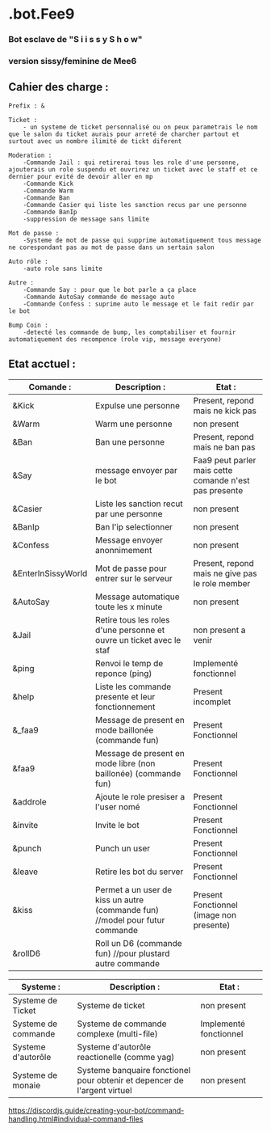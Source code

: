 # .bot.Fee9
### Bot esclave de "S i i s s y S h o w"
### version sissy/feminine de Mee6



## Cahier des charge :

    Prefix : &

    Ticket : 
        - un systeme de ticket personnalisé ou on peux parametrais le nom que le salon du ticket aurais pour arreté de charcher partout et surtout avec un nombre ilimité de tickt diferent 

    Moderation :
        -Commande Jail : qui retirerai tous les role d'une personne, ajouterais un role suspendu et ouvrirez un ticket avec le staff et ce dernier pour evité de devoir aller en mp
        -Commande Kick
        -Commande Warm
        -Commande Ban
        -Commande Casier qui liste les sanction recus par une personne
        -Commande BanIp 
        -suppression de message sans limite

    Mot de passe :
        -Systeme de mot de passe qui supprime automatiquement tous message ne corespondant pas au mot de passe dans un sertain salon

    Auto rôle : 
        -auto role sans limite

    Autre : 
        -Commande Say : pour que le bot parle a ça place
        -Commande AutoSay commande de message auto
        -Commande Confess : suprime auto le message et le fait redir par le bot

    Bump Coin :
        -detecté les commande de bump, les comptabiliser et fournir automatiquement des recompence (role vip, message everyone)


## Etat acctuel :
|Comande :          |Description :                                                               |Etat :                                                | 
|-------------------|----------------------------------------------------------------------------|------------------------------------------------------|
|&Kick              |Expulse une personne                                                        |Present, repond mais ne kick pas                      |
|&Warm              |Warm une personne                                                           |non present                                           |
|&Ban               |Ban une personne                                                            |Present, repond mais ne ban pas                       |
|&Say               |message envoyer par le bot                                                  |Faa9 peut parler mais cette comande n'est pas presente|
|&Casier            |Liste les sanction recut par une personne                                   |non present                                           |
|&BanIp             |Ban l'ip selectionner                                                       |non present                                           |
|&Confess           |Message envoyer anonnimement                                                |non present                                           |
|&EnterInSissyWorld |Mot de passe pour entrer sur le serveur                                     |Present, repond mais ne give pas le role member       |
|&AutoSay           |Message automatique toute les x minute                                      |non present                                           |
|&Jail              |Retire tous les roles d'une personne et ouvre un ticket avec le staf        |non present a venir                                   |
|&ping              |Renvoi le temp de reponce (ping)                                            |Implementé fonctionnel                                |
|&help              |Liste les commande presente et leur fonctionnement                          |Present incomplet                                     |
|&_faa9             |Message de present en mode baillonée (commande fun)                         |Present Fonctionnel                                   |
|&faa9              |Message de present en mode libre (non baillonée) (commande fun)             |Present Fonctionnel                                   |
|&addrole           |Ajoute le role presiser a l'user nomé                                       |Present Fonctionnel                                   |
|&invite            |Invite le bot                                                               |Present Fonctionnel                                   |
|&punch             |Punch un user                                                               |Present Fonctionnel                                   |
|&leave             |Retire les bot du server    |Present Fonctionnel                            |                                                      |
|&kiss              |Permet a un user de kiss un autre (commande fun) //model pour futur commande|Present Fonctionnel (image non presente)              |
|&rollD6            |Roll un D6 (commande fun) //pour plustard autre commande                    |                                                      |

<!--|                   |                                                                            |                                                      |-->
|Systeme :          |Description :                                                            |Etat :                    |
|-------------------|-------------------------------------------------------------------------|--------------------------|
|Systeme de Ticket  |Systeme de ticket                                                        |non present               |
|Systeme de commande|Systeme de commande complexe (multi-file)                                |Implementé fonctionnel    |
|Systeme d'autorôle |Systeme d'autorôle reactionelle (comme yag)                              |non present               |
|Systeme de monaie  |Systeme banquaire fonctionel pour obtenir et depencer de l'argent virtuel|non present               |

https://discordjs.guide/creating-your-bot/command-handling.html#individual-command-files